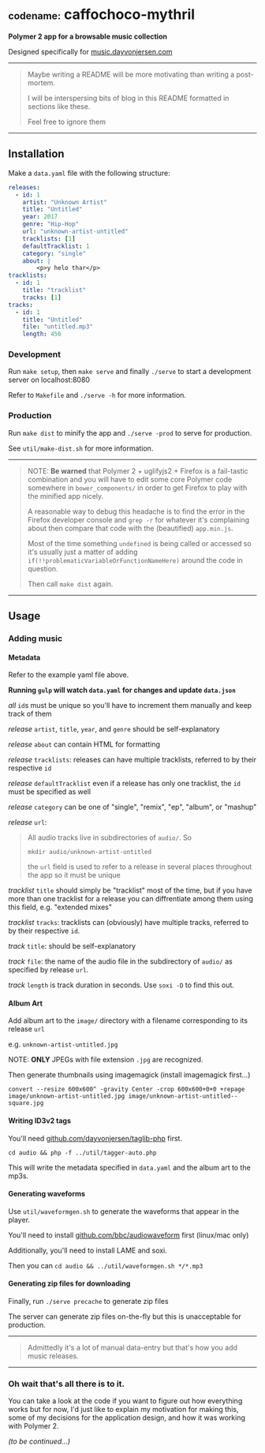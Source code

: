 # <small><small>codename:</small></small> caffochoco-mythril

**Polymer 2 app for a browsable music collection**

Designed specifically for [music.dayvonjersen.com](https://music.dayvonjersen.com/)

---

>Maybe writing a README will be more motivating than writing a post-mortem.
>
>I will be interspersing bits of blog in this README formatted in sections
>like these.
>
>Feel free to ignore them

---

## Installation

Make a `data.yaml` file with the following structure:

```yaml
releases:
  - id: 1
    artist: "Unknown Artist"
    title: "Untitled"
    year: 2017
    genre: "Hip-Hop"
    url: "unknown-artist-untitled"
    tracklists: [1]
    defaultTracklist: 1
    category: "single"
    about: |
        <p>y helo thar</p>
tracklists:
  - id: 1
    title: "tracklist"
    tracks: [1]
tracks:
  - id: 1
    title: "Untitled"
    file: "untitled.mp3"
    length: 456
```

### Development

Run `make setup`, then `make serve` and finally `./serve` to start a development
server on localhost:8080

Refer to `Makefile` and `./serve -h` for more information.

### Production

Run `make dist` to minify the app and `./serve -prod` to serve for production.

See `util/make-dist.sh` for more information.

---

>NOTE: **Be warned** that Polymer 2 + uglifyjs2 + Firefox is a fail-tastic combination
and you will have to edit some core Polymer code somewhere in `bower_components/` in order to get
Firefox to play with the minified app nicely.
>
>A reasonable way to debug this headache is to find the error in the Firefox developer console
and `grep -r` for whatever it's complaining about then compare that code with the (beautified)
`app.min.js`.
>
>Most of the time something `undefined` is being called or accessed so it's usually just a matter of
adding `if(!!problematicVariableOrFunctionNameHere)` around the code in question.
>
>Then call `make dist` again.

---

## Usage

### Adding music

#### Metadata

Refer to the example yaml file above.

**Running `gulp` will watch `data.yaml` for changes and update `data.json`**

*all* `id`s must be unique so you'll have to increment them manually and keep track of them

*release* `artist`, `title`, `year`, and `genre` should be self-explanatory

*release* `about` can contain HTML for formatting

*release* `tracklists`: releases can have multiple tracklists, referred to by their respective `id`

*release* `defaultTracklist` even if a release has only one tracklist, the `id` must be specified as well

*release* `category` can be one of "single", "remix", "ep", "album", or "mashup"

*release* `url`:

>All audio tracks live in subdirectories of `audio/`. So
>
>`mkdir audio/unknown-artist-untitled`
>
>the `url` field is used to refer to a release in several places throughout the app
so it must be unique

*tracklist* `title` should simply be "tracklist" most of the time, but if you have more than one
tracklist for a release you can diffrentiate among them using this field, e.g. "extended mixes"

*tracklist* `tracks`: tracklists can (obviously) have multiple tracks, referred to by their respective `id`.

*track* `title`: should be self-explanatory

*track* `file`: the name of the audio file in the subdirectory of `audio/` as specified by release `url`.

*track* `length` is track duration in seconds. Use `soxi -D` to find this out.

#### Album Art

Add album art to the `image/` directory with a filename corresponding to its release `url`

e.g. `unknown-artist-untitled.jpg`

NOTE: **ONLY** JPEGs with file extension `.jpg` are recognized.

Then generate thumbnails using imagemagick (install imagemagick first...)

`convert --resize 600x600^ -gravity Center -crop 600x600+0+0 +repage image/unknown-artist-untitled.jpg image/unknown-artist-untitled--square.jpg`

#### Writing ID3v2 tags

You'll need [github.com/dayvonjersen/taglib-php](https://github.com/dayvonjersen/taglib-php) first.

`cd audio && php -f ../util/tagger-auto.php`

This will write the metadata specified in `data.yaml` and the album art to the mp3s.

#### Generating waveforms

Use `util/waveformgen.sh` to generate the waveforms that appear in the player.

You'll need to install [github.com/bbc/audiowaveform](https://github.com/bbc/audiowaveform) first (linux/mac only)

Additionally, you'll need to install LAME and soxi.

Then you can `cd audio && ../util/waveformgen.sh */*.mp3`

#### Generating zip files for downloading

Finally, run `./serve precache` to generate zip files

The server can generate zip files on-the-fly but this is unacceptable for production.

---

> Admittedly it's a lot of manual data-entry but that's how you add music releases.

---

### Oh wait that's all there is to it.

You can take a look at the code if you want to figure out how everything works
but for now, I'd just like to explain my motivation for making this, some of my
decisions for the application design, and how it was working with Polymer 2.

*(to be continued...)*
